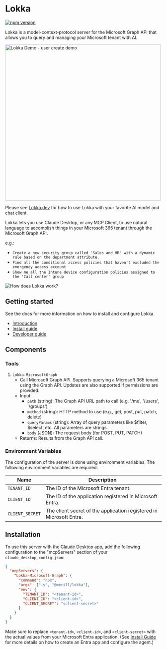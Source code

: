 # Lokka

[![npm version](https://badge.fury.io/js/@merill%2Flokka.svg)](https://badge.fury.io/js/@merill%2Flokka)

Lokka is a model-context-protocol server for the Microsoft Graph API that allows you to query and managing your Microsoft tenant with AI.

<img src="https://github.com/merill/lokka/blob/main/assets/lokka-demo-1.gif?raw=true" alt="Lokka Demo - user create demo" width="500"/>

Please see [Lokka.dev](https://lokka.dev) for how to use Lokka with your favorite AI model and chat client.

Lokka lets you use Claude Desktop, or any MCP Client, to use natural language to accomplish things in your Microsoft 365 tenant through the Microsoft Graph API.

e.g.:

- `Create a new security group called 'Sales and HR' with a dynamic rule based on the department attribute.` 
- `Find all the conditional access policies that haven't excluded the emergency access account`
- `Show me all the Intune device configuration policies assigned to the 'Call center' group`

![How does Lokka work?](https://github.com/merill/lokka/blob/main/website/docs/assets/how-does-lokka-mcp-server-work.png?raw=true)

## Getting started

See the docs for more information on how to install and configure Lokka.

- [Introduction](https://lokka.dev/)
- [Install guide](https://lokka.dev/docs/installation)
- [Developer guide](https://lokka.dev/docs/developer-guide)

## Components

### Tools

1. `Lokka-MicrosoftGraph`
   - Call Microsoft Graph API. Supports querying a Microsoft 365 tenant using the Graph API. Updates are also supported if permissions are provided.
   - Input:
     - `path` (string): The Graph API URL path to call (e.g. '/me', '/users', '/groups')
     - `method` (string): HTTP method to use (e.g., get, post, put, patch, delete)
     - `queryParams` (string): Array of query parameters like $filter, $select, etc. All parameters are strings.
     - `body` (JSON): The request body (for POST, PUT, PATCH)
   - Returns: Results from the Graph API call.


### Environment Variables

The configuration of the server is done using environment variables. The following environment variables are required:

| Name | Description |
|------|-------------|
| `TENANT_ID` | The ID of the Microsoft Entra tenant. |
| `CLIENT_ID` | The ID of the application registered in Microsoft Entra. |
| `CLIENT_SECRET` | The client secret of the application registered in Microsoft Entra. |

## Installation

To use this server with the Claude Desktop app, add the following configuration to the "mcpServers" section of your
`claude_desktop_config.json`:

```json
{
  "mcpServers": {
    "Lokka-Microsoft-Graph": {
      "command": "npx",
      "args": ["-y", "@merill/lokka"],
      "env": {
        "TENANT_ID": "<tenant-id>",
        "CLIENT_ID": "<client-id>",
        "CLIENT_SECRET": "<client-secret>"
      }
    }
  }
}
```

Make sure to replace `<tenant-id>`, `<client-id>`, and `<client-secret>` with the actual values from your Microsoft Entra application. (See [Install Guide](https://lokka.dev/docs/installation) for more details on how to create an Entra app and configure the agent.)
